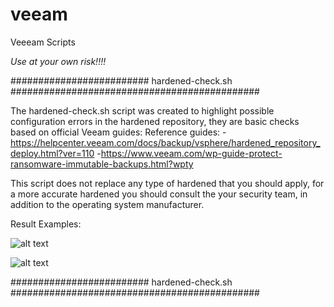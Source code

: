 # veeam
Veeeam Scripts  

*Use at your own risk!!!!*

#########################  hardened-check.sh #############################################

The hardened-check.sh script was created to highlight possible configuration errors in the hardened repository, they are basic checks based on official Veeam guides:
Reference guides:
-https://helpcenter.veeam.com/docs/backup/vsphere/hardened_repository_deploy.html?ver=110
-https://www.veeam.com/wp-guide-protect-ransomware-immutable-backups.html?wpty

This script does not replace any type of hardened that you should apply, for a more accurate hardened you should consult the your security team, in addition to the operating system manufacturer.

Result Examples:

![alt text](https://github.com/[username]/[reponame]/blob/[branch]/image.jpg?raw=true)


![alt text](https://github.com/[username]/[reponame]/blob/[branch]/image.jpg?raw=true)

#########################  hardened-check.sh #############################################

